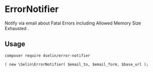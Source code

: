 # ErrorNotifier

Notify via email about Fatal Errors including Allowed Memory Size  Exhausted .

## Usage

`composer require 4selin/error-notifier`

`( new \Selin\ErrorNotifier( $email_to, $email_form, $base_url );`
